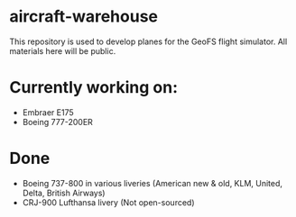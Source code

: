 # aircraft-warehouse

This repository is used to develop planes for the GeoFS flight simulator. All materials here will be public.

# Currently working on:

* Embraer E175
* Boeing 777-200ER

# Done
* Boeing 737-800 in various liveries (American new & old, KLM, United, Delta, British Airways)
* CRJ-900 Lufthansa livery (Not open-sourced)